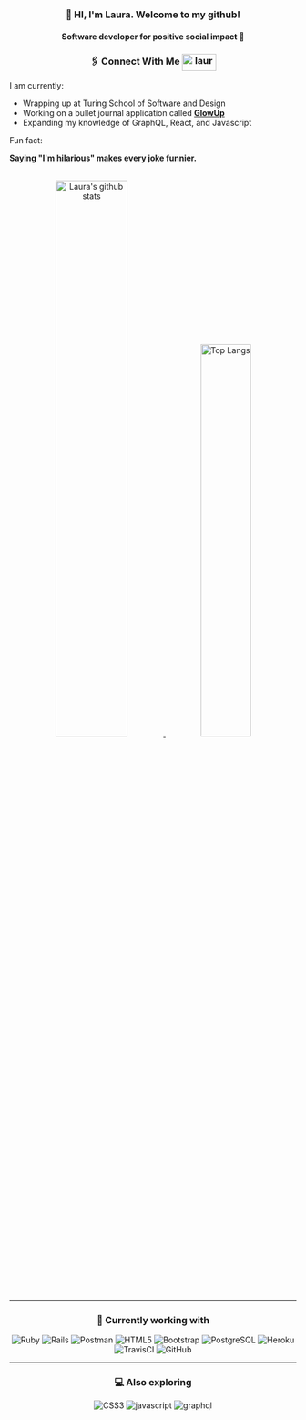 <h3 align="center">👋 HI, I'm Laura. Welcome to my github!</h3>
<h4 align="center">Software developer for positive social impact 🌱</h4>

<h3 align="center">🖇 Connect With Me 
  <a href="https://linkedin.com/in/laura-court" target="blank"><img align="center" src="https://img.shields.io/badge/LinkedIn-0077B5?style=for-the-badge&logo=linkedin&logoColor=white" alt="laura-court" height="30" width="60" /></a>
</h3>
  
I am currently:

- Wrapping up at Turing School of Software and Design
- Working on a bullet journal application called [**GlowUp**](https://github.com/bullet-capstone/glow-up-be)
- Expanding my knowledge of GraphQL, React, and Javascript


Fun fact:

**Saying "I'm hilarious" makes every joke funnier.**

<br>

<div align="center" >
<a  href="https://github.com/lmcourt">
<img alt="Laura's github stats" width="50%" src="https://github-readme-stats.vercel.app/api?username=lmcourt&show_icons=true&count_private=true&hide_border=true&bg_color=50,e96205,904e99&title_color=fff&text_color=fff&icon_color=f2f2f2" href="https://github.com/lmcourt" />
<img alt="Top Langs" width="42%" src="https://github-readme-stats.vercel.app/api/top-langs/?username=lmcourt&layout=compact&count_private=true&&hide_border=true&bg_color=904e99&title_color=fff&text_color=fff&icon_color=f2f2f2&hide=jupyter%20notebook&langs_count=5" href="https://github.com/lmcourt" />
</a>
<hr></hr>
</div>

<h3 align="center">💾 Currently working with</h3>
<div align="center">

![Ruby](https://img.shields.io/badge/ruby-%23CC342D.svg?style=flat&logo=ruby&logoColor=white)
![Rails](https://img.shields.io/badge/rails-%23CC0000.svg?style=flat&logo=ruby-on-rails&logoColor=white)
![Postman](https://img.shields.io/badge/Postman-FF6C37?style=flat&logo=postman&logoColor=red)
![HTML5](https://img.shields.io/badge/-HTML5-E34F26?style=flat&logo=html5&logoColor=white)
![Bootstrap](https://img.shields.io/badge/-Bootstrap-563D7C?style=flat&logo=bootstrap)
![PostgreSQL](https://img.shields.io/badge/-PostgreSQL-336791?style=flat&logo=postgresql)
![Heroku](https://img.shields.io/badge/-Heroku-430098?style=flat&logo=heroku)
![TravisCI](https://img.shields.io/badge/travisci-%232B2F33.svg?style=flat&logo=travis&logoColor=white)
![GitHub](https://img.shields.io/badge/-GitHub-181717?style=flat&logo=github)
<hr></hr>
</div>

<h3 align="center">💻 Also exploring</h3>
<p align="center">
<div align="center" >

![CSS3](https://img.shields.io/badge/-CSS3-1572B6?style=flat&logo=css3)
![javascript](https://img.shields.io/badge/-Javascript-yellow)
![graphql](https://img.shields.io/badge/-GraphQL-blue)
</div>
